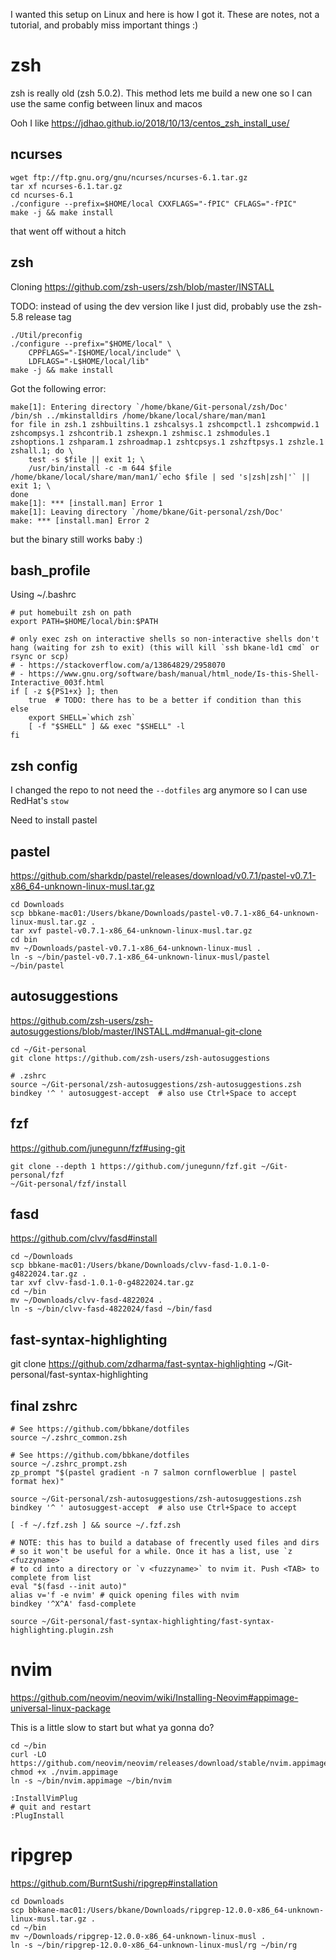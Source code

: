 I wanted this setup on Linux and here is how I got it. These are notes, not a tutorial, and probably miss important things :)

# zsh

zsh is really old (zsh 5.0.2). This method lets me build a new one so I can use the same config between linux and macos

Ooh I like https://jdhao.github.io/2018/10/13/centos_zsh_install_use/

## ncurses

```
wget ftp://ftp.gnu.org/gnu/ncurses/ncurses-6.1.tar.gz
tar xf ncurses-6.1.tar.gz
cd ncurses-6.1
./configure --prefix=$HOME/local CXXFLAGS="-fPIC" CFLAGS="-fPIC"
make -j && make install
```

that went off without a hitch

## zsh

Cloning https://github.com/zsh-users/zsh/blob/master/INSTALL

TODO: instead of using the dev version like I just did, probably use the zsh-5.8 release tag

```
./Util/preconfig
./configure --prefix="$HOME/local" \
    CPPFLAGS="-I$HOME/local/include" \
    LDFLAGS="-L$HOME/local/lib"
make -j && make install
```

Got the following error:

```
make[1]: Entering directory `/home/bkane/Git-personal/zsh/Doc'
/bin/sh ../mkinstalldirs /home/bkane/local/share/man/man1
for file in zsh.1 zshbuiltins.1 zshcalsys.1 zshcompctl.1 zshcompwid.1 zshcompsys.1 zshcontrib.1 zshexpn.1 zshmisc.1 zshmodules.1 zshoptions.1 zshparam.1 zshroadmap.1 zshtcpsys.1 zshzftpsys.1 zshzle.1 zshall.1; do \
    test -s $file || exit 1; \
    /usr/bin/install -c -m 644 $file /home/bkane/local/share/man/man1/`echo $file | sed 's|zsh|zsh|'` || exit 1; \
done
make[1]: *** [install.man] Error 1
make[1]: Leaving directory `/home/bkane/Git-personal/zsh/Doc'
make: *** [install.man] Error 2
```

but the binary still works baby :)

## bash_profile

Using ~/.bashrc

```
# put homebuilt zsh on path
export PATH=$HOME/local/bin:$PATH
  
# only exec zsh on interactive shells so non-interactive shells don't hang (waiting for zsh to exit) (this will kill `ssh bkane-ld1 cmd` or rsync or scp)
# - https://stackoverflow.com/a/13864829/2958070
# - https://www.gnu.org/software/bash/manual/html_node/Is-this-Shell-Interactive_003f.html
if [ -z ${PS1+x} ]; then
    true  # TODO: there has to be a better if condition than this
else
    export SHELL=`which zsh`
    [ -f "$SHELL" ] && exec "$SHELL" -l
fi
```

## zsh config

I changed the repo to not need the `--dotfiles` arg anymore so I can use RedHat's `stow`

Need to install pastel

## pastel

https://github.com/sharkdp/pastel/releases/download/v0.7.1/pastel-v0.7.1-x86_64-unknown-linux-musl.tar.gz

```
cd Downloads
scp bbkane-mac01:/Users/bkane/Downloads/pastel-v0.7.1-x86_64-unknown-linux-musl.tar.gz .
tar xvf pastel-v0.7.1-x86_64-unknown-linux-musl.tar.gz
cd bin
mv ~/Downloads/pastel-v0.7.1-x86_64-unknown-linux-musl .
ln -s ~/bin/pastel-v0.7.1-x86_64-unknown-linux-musl/pastel ~/bin/pastel
```

## autosuggestions

https://github.com/zsh-users/zsh-autosuggestions/blob/master/INSTALL.md#manual-git-clone

```
cd ~/Git-personal
git clone https://github.com/zsh-users/zsh-autosuggestions
```

```
# .zshrc
source ~/Git-personal/zsh-autosuggestions/zsh-autosuggestions.zsh
bindkey '^ ' autosuggest-accept  # also use Ctrl+Space to accept
```

## fzf

https://github.com/junegunn/fzf#using-git

```
git clone --depth 1 https://github.com/junegunn/fzf.git ~/Git-personal/fzf
~/Git-personal/fzf/install
```

## fasd

https://github.com/clvv/fasd#install

```
cd ~/Downloads
scp bbkane-mac01:/Users/bkane/Downloads/clvv-fasd-1.0.1-0-g4822024.tar.gz .
tar xvf clvv-fasd-1.0.1-0-g4822024.tar.gz
cd ~/bin
mv ~/Downloads/clvv-fasd-4822024 .
ln -s ~/bin/clvv-fasd-4822024/fasd ~/bin/fasd
```

## fast-syntax-highlighting

git clone https://github.com/zdharma/fast-syntax-highlighting ~/Git-personal/fast-syntax-highlighting

## final zshrc

```
# See https://github.com/bbkane/dotfiles
source ~/.zshrc_common.zsh

# See https://github.com/bbkane/dotfiles
source ~/.zshrc_prompt.zsh
zp_prompt "$(pastel gradient -n 7 salmon cornflowerblue | pastel format hex)"

source ~/Git-personal/zsh-autosuggestions/zsh-autosuggestions.zsh
bindkey '^ ' autosuggest-accept  # also use Ctrl+Space to accept

[ -f ~/.fzf.zsh ] && source ~/.fzf.zsh

# NOTE: this has to build a database of frecently used files and dirs
# so it won't be useful for a while. Once it has a list, use `z <fuzzyname>`
# to cd into a directory or `v <fuzzyname>` to nvim it. Push <TAB> to complete from list
eval "$(fasd --init auto)"
alias v='f -e nvim' # quick opening files with nvim
bindkey '^X^A' fasd-complete

source ~/Git-personal/fast-syntax-highlighting/fast-syntax-highlighting.plugin.zsh
```

# nvim

https://github.com/neovim/neovim/wiki/Installing-Neovim#appimage-universal-linux-package

This is a little slow to start but what ya gonna do?

```
cd ~/bin
curl -LO https://github.com/neovim/neovim/releases/download/stable/nvim.appimage
chmod +x ./nvim.appimage
ln -s ~/bin/nvim.appimage ~/bin/nvim 
```

```
:InstallVimPlug
# quit and restart
:PlugInstall
```

# ripgrep

https://github.com/BurntSushi/ripgrep#installation

```
cd Downloads
scp bbkane-mac01:/Users/bkane/Downloads/ripgrep-12.0.0-x86_64-unknown-linux-musl.tar.gz .
cd ~/bin
mv ~/Downloads/ripgrep-12.0.0-x86_64-unknown-linux-musl .
ln -s ~/bin/ripgrep-12.0.0-x86_64-unknown-linux-musl/rg ~/bin/rg
```

